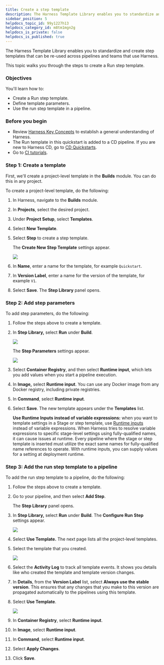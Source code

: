 ```yaml
---
title: Create a step template
description: The Harness Template Library enables you to standardize and create step templates that can be re-used across pipelines and teams that use Harness. This topic walks you through the steps to create a R…
sidebar_position: 5
helpdocs_topic_id: 99y1227h13
helpdocs_category_id: m8tm1mgn2g
helpdocs_is_private: false
helpdocs_is_published: true
---
```


The Harness Template Library enables you to standardize and create step templates that can be re-used across pipelines and teams that use Harness.

This topic walks you through the steps to create a Run step template.

### Objectives

You'll learn how to: 

* Create a Run step template.
* Define template parameters.
* Use the run step template in a pipeline.

### Before you begin

* Review [Harness Key Concepts](../../first-gen/starthere-firstgen/harness-key-concepts.md) to establish a general understanding of Harness.
* The Run template in this quickstart is added to a CD pipeline. If you are new to Harness CD, go to [CD Quickstarts](https://developer.harness.io/tutorials/cd-pipelines).
* Go to ​[CI tutorials](../../continuous-integration/ci-quickstarts/ci-pipeline-quickstart.md).

### Step 1: Create a template

First, we'll create a project-level template in the **Builds** module. You can do this in any project.

To create a project-level template, do the following:

1. In Harness, navigate to the **Builds** module.
2. In **Projects**, select the desired project.
3. Under **Project Setup**, select **Templates**.
4. Select **New Template**.
5. Select **Step** to create a step template.

   The **Create New Step Template** settings appear.

   ![](./static/run-step-template-quickstart-81.png)

6. In **Name**, enter a name for the template, for example `Quickstart`.

7. In **Version Label**, enter a name for the version of the template, for example `V1`.

8. Select **Save**. The **Step Library** panel opens.

### Step 2: Add step parameters

To add step parameters, do the following:

1. Follow the steps above to create a template.

2. In **Step Library,** select **Run** under **Build**.

   ![](./static/run-step-template-quickstart-82.png)

   The **Step Parameters** settings appear.

   ![](./static/run-step-template-quickstart-83.png)

3. Select **Container Registry**, and then select **Runtime input**, which lets you add values when you start a pipeline execution.

4. In **Image,** select **Runtime input**. You can use any Docker image from any Docker registry, including private registries.

5. In **Command**, select **Runtime input**.

6. Select **Save**. The new template appears under the **Templates** list.

   **Use Runtime Inputs instead of variable expressions:** when you want to template settings in a Stage or step template, use [Runtime inputs](../20_References/runtime-inputs.md) instead of variable expressions. When Harness tries to resolve variable expressions to specific stage-level settings using fully-qualified names, it can cause issues at runtime. Every pipeline where the stage or step template is inserted must utilize the exact same names for fully-qualified name references to operate. With runtime inputs, you can supply values for a setting at deployment runtime.

### Step 3: Add the run step template to a pipeline

To add the run step template to a pipeline, do the following:

1. Follow the steps above to create a template.
2. Go to your pipeline, and then select **Add Step**.

   The **Step Library** panel opens.

3. In **Step Library,** select **Run** under **Build**.
   The **Configure Run** **Step** settings appear.

   ![](./static/run-step-template-quickstart-84.png)

4. Select **Use Template.** The next page lists all the project-level templates.

5. Select the template that you created.

   ![](./static/run-step-template-quickstart-85.png)

6. Select the **Activity Log** to track all template events. It shows you details like who created the template and template version changes.

7. In **Details**, from the **Version Label** list, select **Always use the stable version**. This ensures that any changes that you make to this version are propagated automatically to the pipelines using this template.

8. Select **Use Template**.

   ![](./static/run-step-template-quickstart-86.png)

9. In **Container Registry**, select **Runtime input**.

10. In **Image**, select **Runtime input**.

11. In **Command**, select **Runtime input**.

12. Select **Apply Changes**.

13. Click **Save**.
